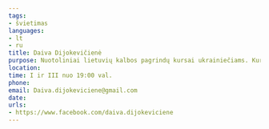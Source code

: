 ```yaml
---
tags:
- švietimas
languages:
- lt
- ru
title: Daiva Dijokevičienė
purpose: Nuotoliniai lietuvių kalbos pagrindų kursai ukrainiečiams. Kursai nemokami, vyksta pirmadienį ir trečiadienį 19:00. Jei esate priglaudę ukrainiečius, kurie norėtų susipažinti su lietuvių kalba, registruoju jų el.p. adresus į Google grupę, gali rašyti man Daiva.dijokeviciene@gmail.com arba tiesiogiai prašyti prisijungti į lithuanianforukrainians Google grupę. Kursai vyksta zoom platformoje rusų kalba.
location: 
time: I ir III nuo 19:00 val.
phone: 
email: Daiva.dijokeviciene@gmail.com
date: 
urls:
- https://www.facebook.com/daiva.dijokeviciene
---
```

